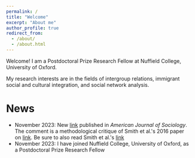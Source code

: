 ```yaml
---
permalink: /
title: "Welcome"
excerpt: "About me"
author_profile: true
redirect_from: 
  - /about/
  - /about.html
---
```



Welcome! I am a Postdoctoral Prize Research Fellow at Nuffield College, University of Oxford.

My research interests are in the fields of intergroup relations, immigrant social and cultural integration, and social network analysis.

News
======

- November 2023: New [link](https://www.journals.uchicago.edu/doi/full/10.1086/727823 "comment") published in _American Journal of Sociology_. The comment is a methodological critique of Smith et al.'s 2016 paper on [link](https://www.journals.uchicago.edu/doi/full/10.1086/684032 "_Ethnic Composition and Friendship Segregation: Differential Effects for Adolescent Natives and Immigrants_"). Be sure to also read Smith et al.'s [link](https://www.journals.uchicago.edu/doi/10.1086/727858 "reply")
- November 2023: I have joined Nuffield College, University of Oxford, as a Postdoctoral Prize Research Fellow
